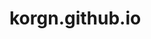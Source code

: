 # korgn.github.io
<html>
<head>
<title>Fast Travel</title>
<style>
.form_button {
         padding: 10px 20px;
         border: none;
         border-radius: 5px;
         font-family: sans-serif;
         letter-spacing: 1px;
         font-size: 16xp;
         color :rgb(255, 255, 255) ;
         background-color: #00ffea;
         outline: none;
         cursor: pointer; 
         transition: 0.3s;
         opacity: 0.9;
 }
    body
    {
        background-image: url(https://luxfon.com/images/201203/luxfon.com_8367.jpg);
    }
    table
    {
        margin: auto;
    }

    </style>
</head>
<body bgcolor="#111111">
<h1><font size="7" face="Comic Sans MS" color="#FFFFFF"><center>Fast Travel</center></font></h1>
<hr width=80%>
<font color="#FFFFFF" face="Arial">
 <p><center>Наш сайт позволяет <br/> <b>быстро и удобно<b> заказать билет для поездки в разные города или страны.<br>Узнать расписание и цены вы можете нажав на кнопку "Купить Билет".</center></p>
    <hr width=85%>
    <p><b><i><center>Билеты в наличии</center><i><b></p>
    </font>
        <table border=3>
            <tr>
                <td><font color="#FFFFFF">Украина(Киев, Закарпатье)</font></td>
                <td><font color="#FFFFFF">Польша(Варшава, Катовице)</font></td>
                <td><font color="#FFFFFF">Румыния(Трансильвания, Бухарест)</font></td>
            </tr>
        <tr>
            <td><font color="#FFFFFF">В наличии</font></td>
            <td><font color="#FFFFFF">Нет в наличии</font></td>
            <td><font color="#FFFFFF">В наличии</font></td>
        </tr>
        </table>
        <center>
            <iframe width="560" height="315" src="https://www.youtube-nocookie.com/embed/QCom1URtyQE" title="YouTube video player" frameborder="0" allow="accelerometer; autoplay; clipboard-write; encrypted-media; gyroscope; picture-in-picture" ></iframe>
            <iframe width="560" height="315" src="https://www.youtube.com/embed/09dGwpaWnY0" title="YouTube video player" frameborder="0" allow="accelerometer; autoplay; clipboard-write; encrypted-media; gyroscope; picture-in-picture" ></iframe>
            <iframe width="560" height="315" src="https://www.youtube.com/embed/rKRNibkv9jU" title="YouTube video player" frameborder="0" allow="accelerometer; autoplay; clipboard-write; encrypted-media; gyroscope; picture-in-picture" ></iframe>
<br>
        <button class="form_button"><font size="5"><a href="https://gd.tickets.ua/kiev?refid=707&gclid=CjwKCAiA7dKMBhBCEiwAO_crFNzJOMdYl683JklLsIsHq1hn9TnqtDufdY-3OImiVXSfSluWji0DlBoCgMMQAvD_BwE">Купить Билет</a></font></button>
        <hr width=90%>

<p><font color="#FF0000" face="Arial">Внимание! Этот сайт является работой по информатике, если вам действительно нужно заказать билеты</font><font color="FFFFFF" size="5">, найдите настоящий сайт для этого.<br>
При нажатии на кнопку"Купить Билет" вы попадёте на случайно выбранный мною сайт с билетами.</font></p>
<br>
<hr width=95%>
<br>
</body>
</html>
